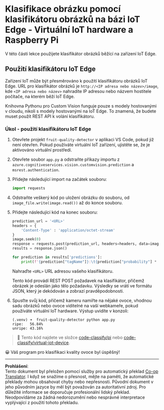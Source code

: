 <!--
CO_OP_TRANSLATOR_METADATA:
{
  "original_hash": "50151d9f9dce2801348a93880ef16d86",
  "translation_date": "2025-08-27T20:51:50+00:00",
  "source_file": "4-manufacturing/lessons/3-run-fruit-detector-edge/single-board-computer.md",
  "language_code": "cs"
}
-->
# Klasifikace obrázku pomocí klasifikátoru obrázků na bázi IoT Edge - Virtuální IoT hardware a Raspberry Pi

V této části lekce použijete klasifikátor obrázků běžící na zařízení IoT Edge.

## Použití klasifikátoru IoT Edge

Zařízení IoT může být přesměrováno k použití klasifikátoru obrázků IoT Edge. URL pro klasifikátor obrázků je `http://<IP adresa nebo název>/image`, kde `<IP adresa nebo název>` nahradíte IP adresou nebo názvem hostitele počítače, na kterém běží IoT Edge.

Knihovna Pythonu pro Custom Vision funguje pouze s modely hostovanými v cloudu, nikoli s modely hostovanými na IoT Edge. To znamená, že budete muset použít REST API k volání klasifikátoru.

### Úkol - použití klasifikátoru IoT Edge

1. Otevřete projekt `fruit-quality-detector` v aplikaci VS Code, pokud již není otevřen. Pokud používáte virtuální IoT zařízení, ujistěte se, že je aktivováno virtuální prostředí.

1. Otevřete soubor `app.py` a odstraňte příkazy importu z `azure.cognitiveservices.vision.customvision.prediction` a `msrest.authentication`.

1. Přidejte následující import na začátek souboru:

    ```python
    import requests
    ```

1. Odstraňte veškerý kód po uložení obrázku do souboru, od `image_file.write(image.read())` až do konce souboru.

1. Přidejte následující kód na konec souboru:

    ```python
    prediction_url = '<URL>'
    headers = {
        'Content-Type' : 'application/octet-stream'
    }
    image.seek(0)
    response = requests.post(prediction_url, headers=headers, data=image)
    results = response.json()
    
    for prediction in results['predictions']:
        print(f'{prediction["tagName"]}:\t{prediction["probability"] * 100:.2f}%')
    ```

    Nahraďte `<URL>` URL adresou vašeho klasifikátoru.

    Tento kód provádí REST POST požadavek na klasifikátor, přičemž obrázek je odeslán jako tělo požadavku. Výsledky se vrátí ve formátu JSON, který je dekódován a zobrazí pravděpodobnosti.

1. Spusťte svůj kód, přičemž kameru namiřte na nějaké ovoce, vhodnou sadu obrázků nebo ovoce viditelné na vaší webkameře, pokud používáte virtuální IoT hardware. Výstup uvidíte v konzoli:

    ```output
    (.venv) ➜  fruit-quality-detector python app.py
    ripe:   56.84%
    unripe: 43.16%
    ```

> 💁 Tento kód najdete ve složce [code-classify/pi](../../../../../4-manufacturing/lessons/3-run-fruit-detector-edge/code-classify/pi) nebo [code-classify/virtual-iot-device](../../../../../4-manufacturing/lessons/3-run-fruit-detector-edge/code-classify/virtual-iot-device).

😀 Váš program pro klasifikaci kvality ovoce byl úspěšný!

---

**Prohlášení**:  
Tento dokument byl přeložen pomocí služby pro automatický překlad [Co-op Translator](https://github.com/Azure/co-op-translator). I když se snažíme o přesnost, mějte na paměti, že automatické překlady mohou obsahovat chyby nebo nepřesnosti. Původní dokument v jeho původním jazyce by měl být považován za autoritativní zdroj. Pro důležité informace se doporučuje profesionální lidský překlad. Neodpovídáme za žádná nedorozumění nebo nesprávné interpretace vyplývající z použití tohoto překladu.